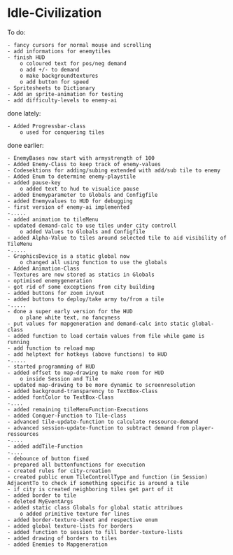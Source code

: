 # Idle-Civilization

To do:

	- fancy cursors for normal mouse and scrolling
	- add informations for enemytiles
	- finish HUD
		o coloured text for pos/neg demand
		o add +/- to demand
		o make backgroundtextures
		o add button for speed
	- Spritesheets to Dictionary
	- Add an sprite-animation for testing
	- add difficulty-levels to enemy-ai
	
done lately:

	- Added Progressbar-class
		o used for conquering tiles
	
	
done earlier:

	- EnemyBases now start with armystrength of 100
	- Added Enemy-Class to keep track of enemy-values
	- Codesektions for adding/subing extended with add/sub tile to enemy
	- Added Enum to determine enemy-playstile
	- added pause-key
		o added text to hud to visualice pause
	- added Enemyparameter to Globals and Configfile
	- added Enemyvalues to HUD for debugging
	- first version of enemy-ai implemented
	-.....
	- added animation to tileMenu
	- updated demand-calc to use tiles under city controll
		o added Values to Globals and Configfile
	- added Alpha-Value to tiles around selected tile to aid visibility of TileMenu
	-.....
	- GraphicsDevice is a static global now
		o changed all using function to use the globals
	- Added Animation-Class
	- Textures are now stored as statics in Globals
	- optimised enemygeneration
	- got rid of some exceptions from city building
	- added buttons for zoom in/out
	- added buttons to deploy/take army to/from a tile
	-.....
	- done a super early version for the HUD
		o plane white text, no fancyness
	- put values for mapgeneration and demand-calc into static global-class
	- added function to load certain values from file while game is running
	- add function to reload map
	- add helptext for hotkeys (above functions) to HUD
	-.....
	- started programming of HUD
	- added offset to map-drawing to make room for HUD
		o inside Session and Tile
	- updated map-drawing to be more dynamic to screenresolution
	- added background-transparency to TextBox-Class
	- added fontColor to TextBox-Class
	-....
	- added remaining tileMenuFunction-Executions
	- added Conquer-Function to Tile-class
	- advanced tile-update-function to calculate ressource-demand
	- advanced session-update-function to subtract demand from player-ressources
	-....
	- added addTile-Function
	-....
	- debounce of button fixed
	- prepared all buttonfunctions for execution
	- created rules for city-creation
	- created public enum TileControllType and function (in Session) AdjacentTo to check if something specific is around a tile
	- if city is created neighboring tiles get part of it
	- added border to tile
	- deleted MyEventArgs
	- added static class Globals for global static attribues
		o added primitive texture for lines
	- added border-texture-sheet and respective enum
	- added global texture-lists for borders
	- added function to session to fill border-texture-lists
	- added drawing of borders to tiles
	- added Enemies to Mapgeneration

